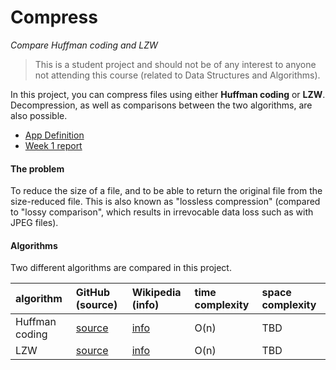 # Compress
*Compare Huffman coding and LZW*

> This is a student project and should not be of any interest to anyone not attending this course (related to Data Structures and Algorithms).

In this project, you can compress files using either **Huffman coding** or **LZW**. Decompression, as well as comparisons between the two algorithms, are also possible.

* [App Definition](https://github.com/gotonode/compress/blob/master/DEFINITION.md)
* [Week 1 report](https://github.com/gotonode/compress/blob/master/WEEK1.md)

#### The problem

To reduce the size of a file, and to be able to return the original file from the size-reduced file. This is also known as "lossless compression" (compared to "lossy comparison", which results in irrevocable data loss such as with JPEG files).

#### Algorithms

Two different algorithms are compared in this project.

| algorithm | GitHub (source) | Wikipedia (info) | time complexity | space complexity |
| :-------  | :----- | :--- | :-------------- | :--------------- |
| Huffman coding | [source](https://github.com/gotonode/compress/blob/master/src/main/java/io/github/gotonode/compress/algorithms/Huffman.java) | [info](https://en.wikipedia.org/wiki/Huffman_coding) | O(n) | TBD |
| LZW | [source](https://github.com/gotonode/compress/blob/master/src/main/java/io/github/gotonode/compress/algorithms/LZW.java) | [info](https://en.wikipedia.org/wiki/Lempel%E2%80%93Ziv%E2%80%93Welch) | O(n) | TBD |
